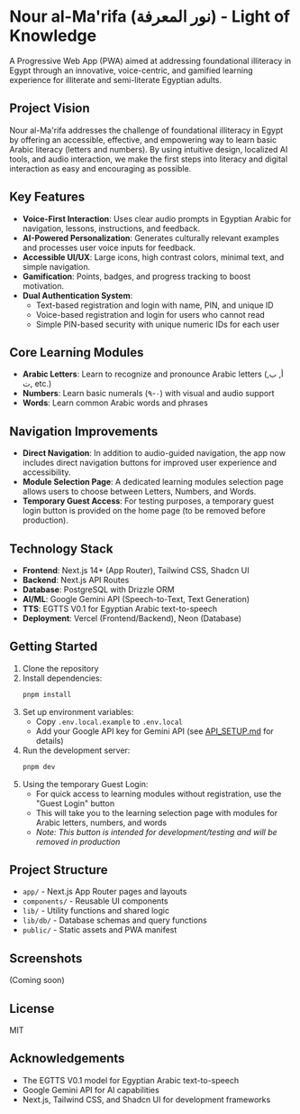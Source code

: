 # Nour al-Ma'rifa (نور المعرفة) - Light of Knowledge

A Progressive Web App (PWA) aimed at addressing foundational illiteracy in Egypt through an innovative, voice-centric, and gamified learning experience for illiterate and semi-literate Egyptian adults.

## Project Vision

Nour al-Ma'rifa addresses the challenge of foundational illiteracy in Egypt by offering an accessible, effective, and empowering way to learn basic Arabic literacy (letters and numbers). By using intuitive design, localized AI tools, and audio interaction, we make the first steps into literacy and digital interaction as easy and encouraging as possible.

## Key Features

- **Voice-First Interaction**: Uses clear audio prompts in Egyptian Arabic for navigation, lessons, instructions, and feedback.
- **AI-Powered Personalization**: Generates culturally relevant examples and processes user voice inputs for feedback.
- **Accessible UI/UX**: Large icons, high contrast colors, minimal text, and simple navigation.
- **Gamification**: Points, badges, and progress tracking to boost motivation.
- **Dual Authentication System**:
  - Text-based registration and login with name, PIN, and unique ID
  - Voice-based registration and login for users who cannot read
  - Simple PIN-based security with unique numeric IDs for each user

## Core Learning Modules

- **Arabic Letters**: Learn to recognize and pronounce Arabic letters (أ, ب, ت, etc.)
- **Numbers**: Learn basic numerals (٠-٩) with visual and audio support
- **Words**: Learn common Arabic words and phrases

## Navigation Improvements

- **Direct Navigation**: In addition to audio-guided navigation, the app now includes direct navigation buttons for improved user experience and accessibility.
- **Module Selection Page**: A dedicated learning modules selection page allows users to choose between Letters, Numbers, and Words.
- **Temporary Guest Access**: For testing purposes, a temporary guest login button is provided on the home page (to be removed before production).

## Technology Stack

- **Frontend**: Next.js 14+ (App Router), Tailwind CSS, Shadcn UI
- **Backend**: Next.js API Routes
- **Database**: PostgreSQL with Drizzle ORM
- **AI/ML**: Google Gemini API (Speech-to-Text, Text Generation)
- **TTS**: EGTTS V0.1 for Egyptian Arabic text-to-speech
- **Deployment**: Vercel (Frontend/Backend), Neon (Database)

## Getting Started

1. Clone the repository
2. Install dependencies:
   ```bash
   pnpm install
   ```
3. Set up environment variables:
   - Copy `.env.local.example` to `.env.local`
   - Add your Google API key for Gemini API (see [API_SETUP.md](./API_SETUP.md) for details)
4. Run the development server:
   ```bash
   pnpm dev
   ```
5. Using the temporary Guest Login:
   - For quick access to learning modules without registration, use the "Guest Login" button
   - This will take you to the learning selection page with modules for Arabic letters, numbers, and words
   - *Note: This button is intended for development/testing and will be removed in production*

## Project Structure

- `app/` - Next.js App Router pages and layouts
- `components/` - Reusable UI components
- `lib/` - Utility functions and shared logic
- `lib/db/` - Database schemas and query functions
- `public/` - Static assets and PWA manifest

## Screenshots

(Coming soon)

## License

MIT

## Acknowledgements

- The EGTTS V0.1 model for Egyptian Arabic text-to-speech
- Google Gemini API for AI capabilities
- Next.js, Tailwind CSS, and Shadcn UI for development frameworks

